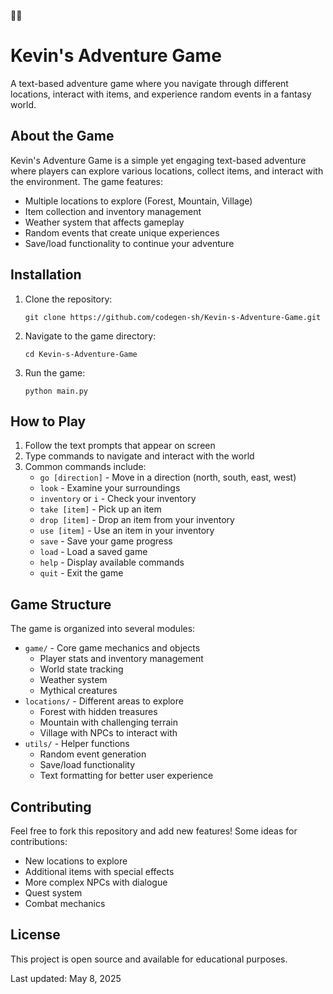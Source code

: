 🌈🌈
# Kevin's Adventure Game

A text-based adventure game where you navigate through different locations, interact with items, and experience random events in a fantasy world.

## About the Game

Kevin's Adventure Game is a simple yet engaging text-based adventure where players can explore various locations, collect items, and interact with the environment. The game features:

- Multiple locations to explore (Forest, Mountain, Village)
- Item collection and inventory management
- Weather system that affects gameplay
- Random events that create unique experiences
- Save/load functionality to continue your adventure

## Installation

1. Clone the repository:
   ```
   git clone https://github.com/codegen-sh/Kevin-s-Adventure-Game.git
   ```

2. Navigate to the game directory:
   ```
   cd Kevin-s-Adventure-Game
   ```

3. Run the game:
   ```
   python main.py
   ```

## How to Play

1. Follow the text prompts that appear on screen
2. Type commands to navigate and interact with the world
3. Common commands include:
   - `go [direction]` - Move in a direction (north, south, east, west)
   - `look` - Examine your surroundings
   - `inventory` or `i` - Check your inventory
   - `take [item]` - Pick up an item
   - `drop [item]` - Drop an item from your inventory
   - `use [item]` - Use an item in your inventory
   - `save` - Save your game progress
   - `load` - Load a saved game
   - `help` - Display available commands
   - `quit` - Exit the game

## Game Structure

The game is organized into several modules:
- `game/` - Core game mechanics and objects
  - Player stats and inventory management
  - World state tracking
  - Weather system
  - Mythical creatures
- `locations/` - Different areas to explore
  - Forest with hidden treasures
  - Mountain with challenging terrain
  - Village with NPCs to interact with
- `utils/` - Helper functions
  - Random event generation
  - Save/load functionality
  - Text formatting for better user experience

## Contributing

Feel free to fork this repository and add new features! Some ideas for contributions:
- New locations to explore
- Additional items with special effects
- More complex NPCs with dialogue
- Quest system
- Combat mechanics

## License

This project is open source and available for educational purposes.

Last updated: May 8, 2025

